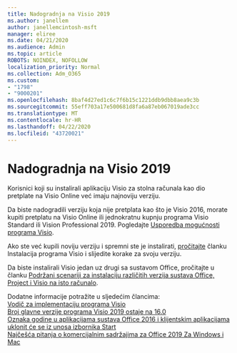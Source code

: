```yaml
---
title: Nadogradnja na Visio 2019
ms.author: janellem
author: janellemcintosh-msft
manager: eliree
ms.date: 04/21/2020
ms.audience: Admin
ms.topic: article
ROBOTS: NOINDEX, NOFOLLOW
localization_priority: Normal
ms.collection: Adm_O365
ms.custom:
- "1798"
- "9000201"
ms.openlocfilehash: 8baf4d27ed1c6c7f6b15c1221ddb9dbb8aea9c3b
ms.sourcegitcommit: 55eff703a17e500681d8fa6a87eb067019ade3cc
ms.translationtype: MT
ms.contentlocale: hr-HR
ms.lasthandoff: 04/22/2020
ms.locfileid: "43720021"
---
```

# <a name="upgrade-to-visio-2019"></a>Nadogradnja na Visio 2019

Korisnici koji su instalirali aplikaciju Visio za stolna računala kao dio pretplate na Visio Online već imaju najnoviju verziju. 

Da biste nadogradili verziju koja nije pretplata kao što je Visio 2016, morate kupiti pretplatu na Visio Online ili jednokratnu kupnju programa Visio Standard ili Vision Professional 2019. Pogledajte [Usporedba mogućnosti programa Visio](https://products.office.com/visio/microsoft-visio-plans-and-pricing-compare-visio-options).

Ako ste već kupili noviju verziju i spremni ste je instalirati, [pročitajte](https://support.office.com/article/f98f21e3-aa02-4827-9167-ddab5b025710?wt.mc_id=OfficeAdm_ClientDIA_Alchemy1798) članku Instalacija programa Visio i slijedite korake za svoju verziju. 

Da biste instalirali Visio jedan uz drugi sa sustavom Office, pročitajte u članku [Podržani scenariji za instalaciju različitih verzija sustava Office, Project i Visio na isto računalo](https://docs.microsoft.com/deployoffice/install-different-office-visio-and-project-versions-on-the-same-computer).

Dodatne informacije potražite u sljedećim člancima:<br>
[Vodič za implementaciju programa Visio](https://docs.microsoft.com/deployoffice/deployment-guide-for-visio)<br>
[Broj glavne verzije programa Visio 2019 ostaje na 16.0](https://docs.microsoft.com/deployoffice/office2019/overview#whats-stayed-the-same-in-office-2019)<br>
[Oznaka godine u aplikacijama sustava Office 2016 i klijentskim aplikacijama uklonit će se iz unosa izbornika Start](https://support.office.com/article/8fe5e052-76d2-49de-af30-2e84ed3da907?wt.mc_id=OfficeAdm_ClientDIA_Alchemy1798)<br>
[Najčešća pitanja o komercijalnim sadržajima za Office 2019 Za Windows i Mac](https://support.microsoft.com/help/4133312) 
